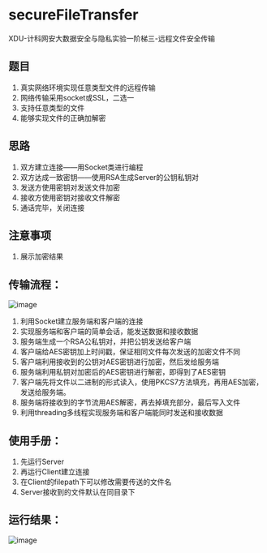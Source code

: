 # secureFileTransfer
XDU-计科网安大数据安全与隐私实验一阶梯三-远程文件安全传输
## 题目
1. 真实网络环境实现任意类型文件的远程传输
2. 网络传输采用socket或SSL，二选一
3. 支持任意类型的文件
4. 能够实现文件的正确加解密
## 思路
1. 双方建立连接——用Socket类进行编程
2. 双方达成一致密钥——使用RSA生成Server的公钥私钥对
3. 发送方使用密钥对发送文件加密
4. 接收方使用密钥对接收文件解密
5. 通话完毕，关闭连接
## 注意事项
1. 展示加密结果
## 传输流程：
![image](https://user-images.githubusercontent.com/64068295/175758882-c63937f9-cd7a-42cd-80f1-b8034b66ac9a.png)
1. 利用Socket建立服务端和客户端的连接
2. 实现服务端和客户端的简单会话，能发送数据和接收数据
3. 服务端生成一个RSA公私钥对，并把公钥发送给客户端
4. 客户端给AES密钥加上时间戳，保证相同文件每次发送的加密文件不同
5. 客户端利用接收到的公钥对AES密钥进行加密，然后发给服务端
6. 服务端利用私钥对加密后的AES密钥进行解密，即得到了AES密钥
7. 客户端先将文件以二进制的形式读入，使用PKCS7方法填充，再用AES加密，发送给服务端。
8. 服务端将接收到的字节流用AES解密，再去掉填充部分，最后写入文件
9. 利用threading多线程实现服务端和客户端能同时发送和接收数据


## 使用手册：
1. 先运行Server
2. 再运行Client建立连接
3. 在Client的filepath下可以修改需要传送的文件名
4. Server接收到的文件默认在同目录下

## 运行结果：
![image](https://user-images.githubusercontent.com/64068295/175758978-c76801b6-bdca-46dd-8abb-c067c05c58ff.png)
